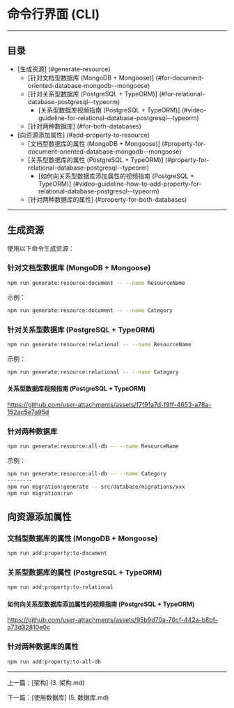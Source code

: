 # 命令行界面 (CLI)

---

## 目录 <!-- omit in toc -->

- [生成资源] (#generate-resource)
  - [针对文档型数据库 (MongoDB + Mongoose)] (#for-document-oriented-database-mongodb--mongoose)
  - [针对关系型数据库 (PostgreSQL + TypeORM)] (#for-relational-database-postgresql--typeorm)
    - [关系型数据库视频指南 (PostgreSQL + TypeORM)] (#video-guideline-for-relational-database-postgresql--typeorm)
  - [针对两种数据库] (#for-both-databases)
- [向资源添加属性] (#add-property-to-resource)
  - [文档型数据库的属性 (MongoDB + Mongoose)] (#property-for-document-oriented-database-mongodb--mongoose)
  - [关系型数据库的属性 (PostgreSQL + TypeORM)] (#property-for-relational-database-postgresql--typeorm)
    - [如何向关系型数据库添加属性的视频指南 (PostgreSQL + TypeORM)] (#video-guideline-how-to-add-property-for-relational-database-postgresql--typeorm)
  - [针对两种数据库的属性] (#property-for-both-databases)

---

## 生成资源

使用以下命令生成资源：

### 针对文档型数据库 (MongoDB + Mongoose)
  
```bash
npm run generate:resource:document -- --name ResourceName
```

示例：

```bash
npm run generate:resource:document -- --name Category
```

### 针对关系型数据库 (PostgreSQL + TypeORM)

```bash
npm run generate:resource:relational -- --name ResourceName
```

示例：

```bash
npm run generate:resource:relational -- --name Category
```

#### 关系型数据库视频指南 (PostgreSQL + TypeORM)

<https://github.com/user-attachments/assets/f7f91a7d-f9ff-4653-a78a-152ac5e7a95d>

### 针对两种数据库

```bash
npm run generate:resource:all-db -- --name ResourceName
```

示例：

```bash
npm run generate:resource:all-db -- --name Category
--------
npm run migration:generate -- src/database/migrations/xxx
npm run migration:run
```

## 向资源添加属性

### 文档型数据库的属性 (MongoDB + Mongoose)

```bash
npm run add:property:to-document
```

### 关系型数据库的属性 (PostgreSQL + TypeORM)

```bash
npm run add:property:to-relational
```

#### 如何向关系型数据库添加属性的视频指南 (PostgreSQL + TypeORM)

<https://github.com/user-attachments/assets/95b9d70a-70cf-442a-b8bf-a73d32810e0c>

### 针对两种数据库的属性

```bash
npm run add:property:to-all-db
```

---

上一篇：[架构] (3. 架构.md)

下一篇：[使用数据库] (5. 数据库.md)
